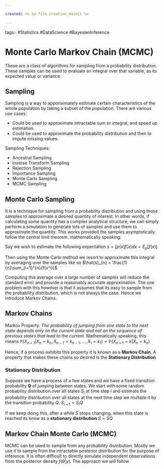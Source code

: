 ```yaml
---

created: <% tp.file.creation_date() %>

---
```

tags:: #Statistics #DataScience #BayesianInference

# Monte Carlo Markov Chain (MCMC)

These are a class of algorithms for sampling from a probability distribution. These samples can be used to evaluate an integral over that variable, as its expected value or variance.

## Sampling

Sampling is a way to apporiximately estimate certain characteristics of the whole population by taking a subset of the population. There are various use cases:

- Could be used to approximate intractable sum or integral, and speed up estimation.
- Could be used to approximate the probability distribution and then to impute missing values.

Sampling Techniques:
- Ancestral Sampling
- Inverse Transform Sampling
- Rejection Sampling
- Importance Sampling
- Monte Carlo Sampling
- MCMC Sampling

## Monte Carlo Sampling

It is a technique for sampling from a probability distribution and using those samples to approximate a desired quantity of interest.
In other words, if calculating some quantity has a complex analytical structure, we can simply perform a simulation to generate lots of samples and use them to approximate the quantity. This works provided the samples asymptotically follow the central limit theorem. mathematically speaking:

Say we wish to estimate the following expectation
$s = \int{p(x)f(x)} dx = E_p[f(x)]$

Then using the Monte Carlo method we resort to approximate this integral by averaging over the samples like so
$\hat{s}_{n} = \frac{1}{n}\sum_{i=1}^{n}{f(x^i)}$

Computing this average over a large number of samples will reduce the standard error and provide a reasonably accurate approximation. The one problem with this however is that it assumes that its easy to sample from the probability distribution, which is not always the case. Hence we introduce Markov Chains.

## Markov Chains

Markov Property: *The probability of jumping from one state to the next state depends only on the current state and not on the sequence of previous states that lead to the current.*
Mathematically speaking, this means
$\mathbb{P}(X_{n+1}|X_n=k_n, X_{n-1}=k_{n-1}, \dots, X_1=k_1) = \mathbb{P}(X_{n+1}=k|X_n=k_n)$

Hence, if a process exhibits this property it is known as a **Markov Chain**. A property that makes these chains so desired is the **Stationary Distribution**

### Stationary Distribution
Suppose we have a process of a few states and we have a fixed transition probability **Q** of jumping between states.
We start with some random probability distribution over all states $S_i$ at time step $i$ and estimate the probability distribution over all states at the next time step we multiple it by the transition probability $Q$.
$S_{i+1} = S_iQ$

If we keep doing this, after a while $S$ stops changing, when this state is reached its know as a **stationary distribution**
$S=SQ$

## Markov Chain Monte Carlo (MCMC)

MCMC can be used to sample from any probability distribution. Mostly we use it to sample from the intractable posterior distribution for the purpose of inference. It is often difficult to directly simulate independent observations from the posterior density $f(\theta|y)$. The approach we will follow